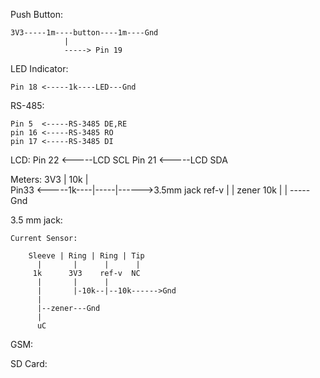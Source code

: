 
Push Button:
    
    3V3-----1m----button----1m----Gnd
                |
                -----> Pin 19

LED Indicator:

    Pin 18 <-----1k----LED---Gnd


RS-485:

    Pin 5  <-----RS-3485 DE,RE
    pin 16 <-----RS-3485 RO
    pin 17 <-----RS-3485 DI


LCD:
    Pin 22 <-----LCD SCL
    Pin 21 <-----LCD SDA


Meters:
                           3V3
                            |
                           10k
                            |    
    Pin33 <-----1k----|-----|------>3.5mm jack ref-v
                      |     |
                    zener  10k
                      |     |
                      -----Gnd

3.5 mm jack:

    Current Sensor:

        Sleeve | Ring | Ring | Tip
          |       |      |      |
         1k      3V3    ref-v  NC
          |       |      |
          |       |-10k--|--10k------>Gnd
          |
          |--zener---Gnd
          |
          uC

GSM:

SD Card:

